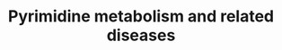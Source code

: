 ---
annotations:
- id: PW:0001605
  parent: disease pathway
  type: Pathway Ontology
  value: orotic aciduria 1 pathway
- id: PW:0001603
  parent: disease pathway
  type: Pathway Ontology
  value: beta-ureidopropionase deficiency pathway
- id: DOID:0050833
  parent: genetic disease
  type: Disease Ontology
  value: orotic aciduria
- id: DOID:0050832
  parent: genetic disease
  type: Disease Ontology
  value: pyrimidine metabolic disorder
- id: PW:0000013
  parent: disease pathway
  type: Pathway Ontology
  value: disease pathway
- id: PW:0000032
  parent: classic metabolic pathway
  type: Pathway Ontology
  value: pyrimidine metabolic pathway
- id: PW:0001776
  parent: disease pathway
  type: Pathway Ontology
  value: inborn error of purine-pyrimidine metabolism pathway
- id: PW:0002210
  parent: disease pathway
  type: Pathway Ontology
  value: dihydropyrimidine dehydrogenase deficiency pathway
- id: DOID:14218
  parent: genetic disease
  type: Disease Ontology
  value: dihydropyrimidine dehydrogenase deficiency
authors:
- Roel
- DeSl
- Egonw
- Mkutmon
- IreneHemel
- MaintBot
- Fehrhart
- Finterly
- Eweitz
- Ddigles
citedin:
- link: PMC8155553
  title: 'Heterogeneity

    of Lipid and Protein Cartilage Profiles

    Associated with Human Osteoarthritis with or without Type 2 Diabetes

    Mellitus (2021)'
- link: PMC8099445
  title: Identification of high‐dimensional omics‐derived predictors for tumor growth
    dynamics using machine learning and pharmacometric modeling (2021)
- link: PMC11902603
  title: Exome-wide association analysis identifies novel risk loci for alcohol-associated
    hepatitis (2024)
- link: 10.1186/s13023-023-02683-9
  title: Extending inherited metabolic disorder diagnostics with biomarker interaction
    visualizations (2023)
communities:
- IEM
- RareDiseases
description: Overview of pyrimidine metabolism and related diseases. Pyrimidine metabolism
  is important for the synthesis of thymine, cytosine and uracil, some of the building
  blocks for DNA and RNA and they also have functions in signal transduction and energy
  transport. The pathway can be split up in 3 parts, one is the de novo synthesis
  of pyrimidines, starting with glutamine and ending at UMP. From here the UMP can
  either be used in the nucleic acid synthesis (up) or broken down to Beta-alanine
  or (S)-beta-aminoisobutyrate. Disorders in the metabolism of pyrimidine are mostly
  caused by enzyme defects (highlighted in pink, one disease is depicted in orange,
  since there appears to be no clinical difference between type 2 and 1 of orotic
  aciduria, therefore researchers believe that type 2 does not exist officially).
  The clinical presentation of pyrimidine disorders is very diverse, because of the
  diversity in biological function. The severity of the disorder is determined by
  the severity of the defect and the function of the normal enzyme.   Metabolic markers
  are highlighted in dark purple. Complexes mentioned in pathway are pictured in bottom
  left corner. The link to the Urea cycle is depicted for clarity.  This pathway was
  inspired by Chapter 41 of the book of Blau (ISBN 3642403360 (978-3642403361)).
last-edited: 2025-07-08
ndex: f2b4959f-8b69-11eb-9e72-0ac135e8bacf
organisms:
- Homo sapiens
redirect_from:
- /index.php/Pathway:WP4225
- /instance/WP4225
- /instance/WP4225_r139817
revision: r139817
schema-jsonld:
- '@context': https://schema.org/
  '@id': https://wikipathways.github.io/pathways/WP4225.html
  '@type': Dataset
  creator:
    '@type': Organization
    name: WikiPathways
  description: Overview of pyrimidine metabolism and related diseases. Pyrimidine
    metabolism is important for the synthesis of thymine, cytosine and uracil, some
    of the building blocks for DNA and RNA and they also have functions in signal
    transduction and energy transport. The pathway can be split up in 3 parts, one
    is the de novo synthesis of pyrimidines, starting with glutamine and ending at
    UMP. From here the UMP can either be used in the nucleic acid synthesis (up) or
    broken down to Beta-alanine or (S)-beta-aminoisobutyrate. Disorders in the metabolism
    of pyrimidine are mostly caused by enzyme defects (highlighted in pink, one disease
    is depicted in orange, since there appears to be no clinical difference between
    type 2 and 1 of orotic aciduria, therefore researchers believe that type 2 does
    not exist officially). The clinical presentation of pyrimidine disorders is very
    diverse, because of the diversity in biological function. The severity of the
    disorder is determined by the severity of the defect and the function of the normal
    enzyme.   Metabolic markers are highlighted in dark purple. Complexes mentioned
    in pathway are pictured in bottom left corner. The link to the Urea cycle is depicted
    for clarity.  This pathway was inspired by Chapter 41 of the book of Blau (ISBN
    3642403360 (978-3642403361)).
  keywords:
  - (S)-Beta-aminoisobutyrate
  - + PRPP
  - 2-Deoxyuridine
  - ABAT
  - ACT
  - AGXT2
  - Acetyl-CoA
  - Aspartate
  - Beta-alanine
  - CAD-complex
  - CDP
  - CMP
  - CPS1
  - CPS2
  - CTP
  - Carbamoyl-phosphate
  - Carbamoylaspartate
  - Citrulline
  - CoQ10
  - CoQ10 - H2 (reduced)
  - Cytidine
  - D-methylmalonatesemialdehyde
  - DHO
  - DHODH
  - DHP
  - DPD
  - Dihydroorotate
  - Dihydrothymine
  - Dihydrouracil
  - GLS2
  - Glutamate
  - Glutamine
  - HCO3-
  - L-BAIBA
  - L-Valine
  - L-methylmalonatesemialdehyde
  - MMSDH
  - Malonate semialdehyde
  - N-Carbamoyl-beta-alanine
  - N-Carbamyl-beta-aminoisobutyric acid
  - NH4+
  - OMP
  - OMPDC
  - OPRT
  - OTC
  - Ornithine
  - Orotate
  - Orotidine
  - PRPP
  - Propionyl-CoA
  - RR
  - RRM1
  - RRM2
  - RRM2B
  - TK2
  - TP
  - TS
  - Thymidine
  - Thymine
  - UDP
  - UMP
  - UMPH
  - UMPH1
  - UMPH2
  - UMPS-complex
  - UP
  - UTP
  - Uracil
  - Uridine
  - beta-alanine-pyruvate transaminase
  - dTMP
  - dUDP
  - dUMP
  license: CC0
  name: Pyrimidine metabolism and related diseases
seo: CreativeWork
title: Pyrimidine metabolism and related diseases
wpid: WP4225
---
